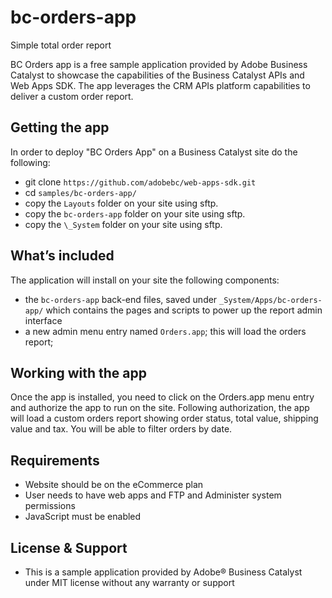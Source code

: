# bc-orders-app

Simple total order report

BC Orders app is a free sample application provided by Adobe Business Catalyst to showcase the capabilities of the Business Catalyst APIs and Web Apps SDK. The app leverages the CRM APIs platform capabilities to deliver a custom order report.

## Getting the app

In order to deploy "BC Orders App" on a Business Catalyst site do the following:

+ git clone `https://github.com/adobebc/web-apps-sdk.git`
+ cd `samples/bc-orders-app/`
+ copy the `Layouts` folder on your site using sftp.
+ copy the `bc-orders-app` folder on your site using sftp.
+ copy the `\_System` folder on your site using sftp.

## What’s included

The application will install on your site the following components:

+ the `bc-orders-app` back-end files, saved under `_System/Apps/bc-orders-app/` which contains the pages and scripts to power up the report admin interface
+ a new admin menu entry named `Orders.app`; this will load the orders report;

## Working with the app

Once the app is installed, you need to click on the Orders.app menu entry and authorize the app to run on the site. Following authorization, the app will load a custom orders report showing order status, total value, shipping value and tax. You will be able to filter orders by date.

## Requirements

+ Website should be on the eCommerce plan
+ User needs to have web apps and FTP and Administer system permissions
+ JavaScript must be enabled

## License & Support

+	This is a sample application provided by Adobe® Business Catalyst under MIT license without any warranty or support
